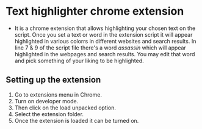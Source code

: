 # Text highlighter chrome extension 

- It is a chrome extension that allows highlighting your chosen text on the script. Once you set a text or word in the extension script it will appear highlighted in various colorrs in different websites and search results. In line 7 & 9 of the script file there's a word *assassin* which will appear highlighted in the webpages and search results. You may edit that word and pick something of your liking to be highlighted.

## Setting up the extension

1. Go to extensions menu in Chrome.
2. Turn on developer mode.
3. Then click on the load unpacked option.
4. Select the extension folder.
5. Once the extension is loaded it can be turned on.


